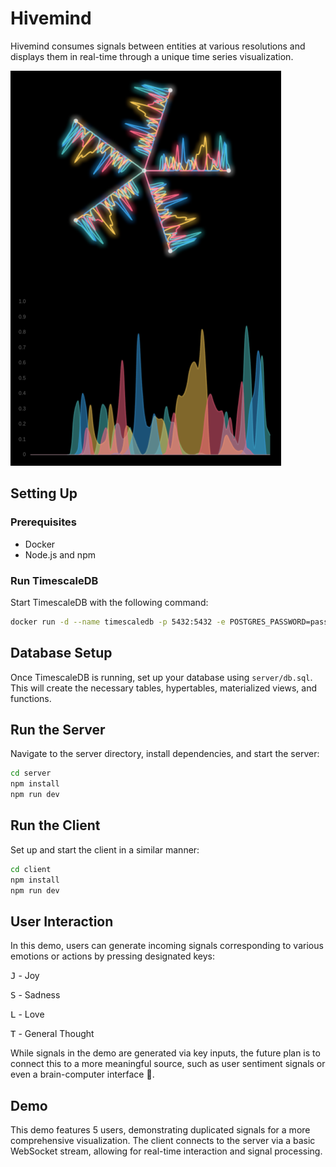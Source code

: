 # Hivemind

Hivemind consumes signals between entities at various resolutions and displays them in real-time through a unique time series visualization.

![Hivemind Screenshot](screenshots/screenshot1.png)

## Setting Up

### Prerequisites

- Docker
- Node.js and npm

### Run TimescaleDB

Start TimescaleDB with the following command:

```bash
docker run -d --name timescaledb -p 5432:5432 -e POSTGRES_PASSWORD=password timescale/timescaledb-ha:pg14-latest
```

## Database Setup
Once TimescaleDB is running, set up your database using `server/db.sql`.
This will create the necessary tables, hypertables, materialized views, and functions.

## Run the Server
Navigate to the server directory, install dependencies, and start the server:

```bash
cd server
npm install
npm run dev
```

## Run the Client
Set up and start the client in a similar manner:

```bash
cd client
npm install
npm run dev
```

## User Interaction
In this demo, users can generate incoming signals corresponding to various emotions or actions by pressing designated keys:

<kbd>J</kbd> - Joy

<kbd>S</kbd> - Sadness

<kbd>L</kbd> - Love

<kbd>T</kbd> - General Thought

While signals in the demo are generated via key inputs, the future plan is to connect this to a more meaningful source, such as user sentiment signals or even a brain-computer interface 🤯.

## Demo

This demo features 5 users, demonstrating duplicated signals for a more comprehensive visualization. The client connects to the server via a basic WebSocket stream, allowing for real-time interaction and signal processing.
